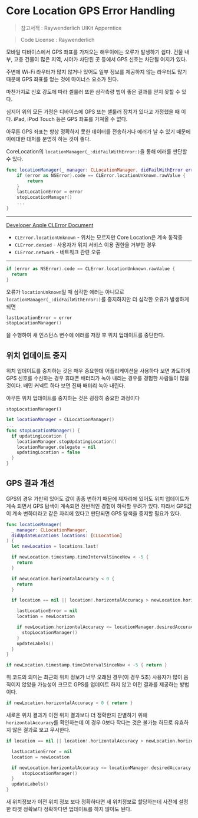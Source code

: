 # Core Location GPS Error Handling


>참고서적 : Raywenderlich UIKit Apperntice

>Code License : Raywenderlich

모바일 디바이스에서 GPS 좌표를 가져오는 해우이에는 오류가 발생하기 쉽다. 건물 내부, 고층 건물이 많은 지역, 시야가 차단된 곳 등에서 GPS 신호는 차단될 여지가 있다.

주변에 Wi-Fi 라우터가 많지 않거나 있어도 일부 정보를 제공하지 않는 라우터도 많기 때문에 GPS 좌표를 얻는 것에 마이너스 요소가 된다.

마찬가지로 신호 강도에 따라 셀룰러 또한 삼각측량 법이 좋은 결과를 얻지 못할 수 있다.

심지어 위의 모든 가정은 디바이스에 GPS 또는 셀룰러 장치가 있다고 가정했을 때 이다. iPad, iPod Touch 등은 GPS 좌표를 가져올 수 없다.

아무튼 GPS 좌표는 항상 정확하지 못한 데이터를 전송하거나 에러가 날 수 있기 때문에 이에대한 대처를 분명히 하는 것이 좋다.

CoreLocation의 `locationManager(_:didFailWithError:)`을 통해 에러를 판단할 수 있다.

```Swift
func locationManager(_ manager: CLLocationManager, didFailWithError error: Error) {
    if (error as NSError).code == CLError.locationUnknown.rawValue { 
        return 
    }
    lastLocationError = error
    stopLocationManager()
    ...
}
```
<hr>

[Developer Apple CLError Document](https://developer.apple.com/documentation/corelocation/clerror)

- `CLError.locationUnknown` - 위치는 모르지만 Core Location은 계속 동작중
- `CLError.denied` - 사용자가 위치 서비스 이용 권한을 거부한 경우
- `CLError.network` - 네트워크 관련 오류
<hr>

```Swift
if (error as NSError).code == CLError.locationUnknown.rawValue {
  return
}
```
오류가 `locationUnknown`일 때 심각한 에러는 아니므로 `locationManager(_:didFailWithError:)`를 중지하지만 더 심각한 오류가 발생하게 되면
```Swift
lastLocationError = error
stopLocationManager()
```
을 수행하여 새 인스턴스 변수에 에러를 저장 후 위치 업데이트를 중단한다.

## 위치 업데이트 중지
위치 업데이트를 중지하는 것은 매우 중요한데 어플리케이션을 사용하다 보면 과도하게 GPS 신호를 수신하는 경우 휴대폰 배터리가 녹아 내리는 경우를 경험한 사람들이 많을 것이다. 배민 커넥트 하다 보면 진짜 배터리 녹아 내린다.

아무튼 위치 업데이트를 중지하는 것은 굉장히 중요한 과정이다

`stopLocationManager()`
```Swift
let locationManager = CLLocationManager()
...
func stopLocationManager() {
  if updatingLocation {
    locationManager.stopUpdatingLocation()
    locationManager.delegate = nil
    updatingLocation = false
  }
}
```


## GPS 결과 개선
GPS의 경우 가만히 있어도 값이 종종 변하기 때문에 제자리에 있어도 위치 업데이트가 계속 되면서 GPS 탐색이 계속되면 전반적인 경험이 하락할 우려가 있다. 따라서 GPS값이 계속 변하더라고 같은 자리에 있다고 판단되면 GPS 탐색을 중지할 필요가 있다.


```Swift
func locationManager(
  _ manager: CLLocationManager, 
  didUpdateLocations locations: [CLLocation]
) {
  let newLocation = locations.last!

  if newLocation.timestamp.timeIntervalSinceNow < -5 {
    return
  }

  if newLocation.horizontalAccuracy < 0 {
    return
  }

  if location == nil || location!.horizontalAccuracy > newLocation.horizontalAccuracy {

    lastLocationError = nil
    location = newLocation

    if newLocation.horizontalAccuracy <= locationManager.desiredAccuracy {
      stopLocationManager()
    }
    updateLabels()
  }
}
```


```Swift
if newLocation.timestamp.timeIntervalSinceNow < -5 { return }
```
위 코드의 의미는 최근의 위치 정보가 너무 오래된 경우(이 경우 5초) 사용자가 많이 움직이지 않았을 가능성이 크므로 GPS를 업데이트 하지 않고 이전 결과를 제공하는 방법이다.

```Swift
if newLocation.horizontalAccuracy < 0 { return }
```
새로운 위치 결과가 이전 위치 결과보다 더 정확한지 판별하기 위해 `horizontalAccuracy`를 확인하는데 이 경우 0보다 작다는 것은 불가능 하므로 유효하지 않은 결과로 보고 무시한다.


```Swift
if location == nil || location!.horizontalAccuracy > newLocation.horizontalAccuracy {

  lastLocationError = nil
  location = newLocation

  if newLocation.horizontalAccuracy <= locationManager.desiredAccuracy {
      stopLocationManager()
  }
  updateLabels()
}
```
새 위치정보가 이전 위치 정보 보다 정확하다면 새 위치정보로 할당하는데 사전에 설정한 타겟 정확보다 정확하다면 업데이트를 하지 않아도 된다.



